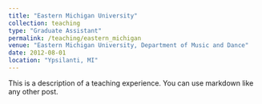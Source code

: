 ```yaml
---
title: "Eastern Michigan University"
collection: teaching
type: "Graduate Assistant"
permalink: /teaching/eastern_michigan
venue: "Eastern Michigan University, Department of Music and Dance"
date: 2012-08-01
location: "Ypsilanti, MI"
---
```


This is a description of a teaching experience. You can use markdown like any other post.
